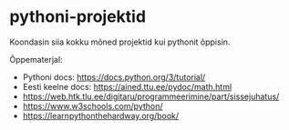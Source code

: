 # pythoni-projektid

Koondasin siia kokku mõned projektid kui pythonit õppisin.


Õppematerjal:

* Pythoni docs: https://docs.python.org/3/tutorial/
* Eesti keelne docs: https://ained.ttu.ee/pydoc/math.html
* https://web.htk.tlu.ee/digitaru/programmeerimine/part/sissejuhatus/
* https://www.w3schools.com/python/
* https://learnpythonthehardway.org/book/
